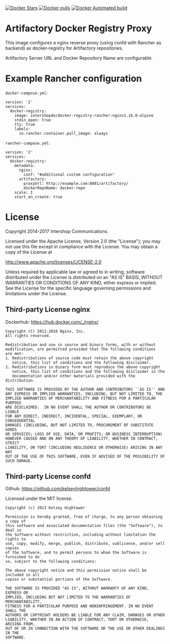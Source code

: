  [![Docker Stars](https://img.shields.io/docker/stars/intershopde/docker-registry-rancher.svg?style=plastic)](https://registry.hub.docker.com/v2/repositories/intershopde/docker-registry-rancher/stars/count/) [![Docker pulls](https://img.shields.io/docker/pulls/intershopde/docker-registry-rancher.svg?style=plastic)](https://registry.hub.docker.com/v2/repositories/intershopde/docker-registry-rancher/)
[![Docker Automated build](https://img.shields.io/docker/automated/intershopde/docker-registry-rancher.svg?maxAge=2592000?style=plastic)](https://github.com/IntershopCommunicationsAG/docker-registry-rancher/)

# Artifactory Docker Registry Proxy

This image configures a nginx reverse proxy (using confd with Rancher as backend) as docker-registry for Artifactory repositories.

Artifactory Server URL and Docker Repository Name are configurable.

# Example Rancher configuration

`docker-compose.yml`:

```
version: '2'
services:
  docker-registry:
    image: intershopde/docker-registry-rancher:nginx1.16.0-alpine
    stdin_open: true
    tty: true
    labels:
      io.rancher.container.pull_image: always
```

`rancher-compose.yml`:

```
version: '2'
services:
  docker-registry:
    metadata:
      nginx:
        conf: "#additional custom configuration"
      artifactory:
        proxyUrl: http://example.com:8081/artifactory/
        dockerRepoName: docker-repo
    scale: 1
    start_on_create: true
```

# License

Copyright 2014-2017 Intershop Communications.

Licensed under the Apache License, Version 2.0 (the "License"); you may not use this file except in compliance with the License. You may obtain a copy of the License at

http://www.apache.org/licenses/LICENSE-2.0

Unless required by applicable law or agreed to in writing, software distributed under the License is distributed on an "AS IS" BASIS, WITHOUT WARRANTIES OR CONDITIONS OF ANY KIND, either express or implied. See the License for the specific language governing permissions and limitations under the License.

## Third-party License nginx

Dockerhub: https://hub.docker.com/_/nginx/

```
Copyright (C) 2011-2016 Nginx, Inc.
All rights reserved.

Redistribution and use in source and binary forms, with or without
modification, are permitted provided that the following conditions
are met:
1. Redistributions of source code must retain the above copyright
   notice, this list of conditions and the following disclaimer.
2. Redistributions in binary form must reproduce the above copyright
   notice, this list of conditions and the following disclaimer in the
   documentation and/or other materials provided with the distribution.

THIS SOFTWARE IS PROVIDED BY THE AUTHOR AND CONTRIBUTORS ``AS IS'' AND
ANY EXPRESS OR IMPLIED WARRANTIES, INCLUDING, BUT NOT LIMITED TO, THE
IMPLIED WARRANTIES OF MERCHANTABILITY AND FITNESS FOR A PARTICULAR PURPOSE
ARE DISCLAIMED.  IN NO EVENT SHALL THE AUTHOR OR CONTRIBUTORS BE LIABLE
FOR ANY DIRECT, INDIRECT, INCIDENTAL, SPECIAL, EXEMPLARY, OR CONSEQUENTIAL
DAMAGES (INCLUDING, BUT NOT LIMITED TO, PROCUREMENT OF SUBSTITUTE GOODS
OR SERVICES; LOSS OF USE, DATA, OR PROFITS; OR BUSINESS INTERRUPTION)
HOWEVER CAUSED AND ON ANY THEORY OF LIABILITY, WHETHER IN CONTRACT, STRICT
LIABILITY, OR TORT (INCLUDING NEGLIGENCE OR OTHERWISE) ARISING IN ANY WAY
OUT OF THE USE OF THIS SOFTWARE, EVEN IF ADVISED OF THE POSSIBILITY OF
SUCH DAMAGE.
```

## Third-party License confd

Github: https://github.com/kelseyhightower/confd

Licensed under the MIT license.

```
Copyright (c) 2013 Kelsey Hightower

Permission is hereby granted, free of charge, to any person obtaining a copy of
this software and associated documentation files (the "Software"), to deal in
the Software without restriction, including without limitation the rights to
use, copy, modify, merge, publish, distribute, sublicense, and/or sell copies
of the Software, and to permit persons to whom the Software is furnished to do
so, subject to the following conditions:

The above copyright notice and this permission notice shall be included in all
copies or substantial portions of the Software.

THE SOFTWARE IS PROVIDED "AS IS", WITHOUT WARRANTY OF ANY KIND, EXPRESS OR
IMPLIED, INCLUDING BUT NOT LIMITED TO THE WARRANTIES OF MERCHANTABILITY,
FITNESS FOR A PARTICULAR PURPOSE AND NONINFRINGEMENT. IN NO EVENT SHALL THE
AUTHORS OR COPYRIGHT HOLDERS BE LIABLE FOR ANY CLAIM, DAMAGES OR OTHER
LIABILITY, WHETHER IN AN ACTION OF CONTRACT, TORT OR OTHERWISE, ARISING FROM,
OUT OF OR IN CONNECTION WITH THE SOFTWARE OR THE USE OR OTHER DEALINGS IN THE
SOFTWARE.
```
